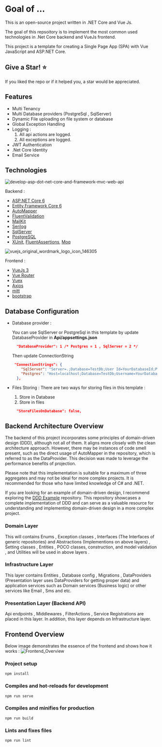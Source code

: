 Goal of ...
=====================
This is an open-source project written in .NET Core and Vue Js.

The goal of this repsoitory is to implement the most common used technologies in .Net Core backend and VueJs frontend.

This project is a template for creating a Single Page App (SPA) with Vue JavaScript and ASP.NET Core.

## Give a Star! :star:
If you liked the repo or if it helped you, a star would be appreciated.

## Features
* Multi Tenancy
* Multi Database providers (PostgreSql , SqlServer)
* Dynamic File uploading on file system or database
* Global Exception Handling
* Logging :
    1. All api actions are logged.
    2. All exceptions are logged.
* JWT Authentication
* .Net Core Identity
* Email Service

## Technologies

![develop-asp-dot-net-core-and-framework-mvc-web-api](https://user-images.githubusercontent.com/39926422/124902258-02652a80-dff8-11eb-9f45-e3c10d77a17f.png)

Backend :

* [ASP.NET Core 6](https://docs.microsoft.com/en-us/aspnet/core/?view=aspnetcore-6.0)
* [Entity Framework Core 6](https://docs.microsoft.com/en-us/ef/core/)
* [AutoMapper](https://automapper.org/)
* [FluentValidation](https://fluentvalidation.net/)
* [MailKit](https://www.nuget.org/packages/MailKit/)
* [Serilog](https://serilog.net/)
* [SqlServer](https://www.microsoft.com/en-us/sql-server/sql-server-2019)
* [PostgreSQL](https://www.postgresql.org/)
* [XUnit](https://xunit.net/), [FluentAssertions](https://fluentassertions.com/), [Moq](https://github.com/moq)

![vuejs_original_wordmark_logo_icon_146305](https://user-images.githubusercontent.com/39926422/124902999-c088b400-dff8-11eb-982f-0d8a95f8ccf1.png)

Frontend :

* [VueJs 3](https://vuejs.org/) 
* [Vue Router](https://router.vuejs.org/)
* [Vuex](https://next.vuex.vuejs.org/)
* [Axios](https://github.com/axios/axios)
* [mitt](https://github.com/developit/mitt)
* [bootstrap](https://getbootstrap.com/)

## Database Configuration
* Database provider :

    You can use SqlServer or PostgreSql in this template by update DatabaseProvider in **Api/appsettings.json** 
    ```json
      "DatabaseProvider": 1 /* Postgres = 1 , SqlServer = 2 */
    ```
    Then update ConnectionString 
    ```json
     "ConnectionStrings": {
        "SqlServer": "Server=.;Database=TestDb;User Id=YourDatabaseId;Password=YourDatabasePassword",
        "Postgres": "Host=localhost;Database=TestDb;Username=YourDatabaseUsername;Password=YourDatabasePassword"
      },
    ```

* Files Storing :
    There are two ways for storing files in this template :
    1. Store in Database
    2. Store in files

    ```json
      "StoreFilesOnDatabase": false,
    ```

## Backend Architecture Overview

The backend of this project incorporates some principles of domain-driven design (DDD), although not all of them. It aligns more closely with the clean architecture approach. However, there may be instances of code smell present, such as the direct usage of AutoMapper in the repository, which is referred to as the DataProvider. This decision was made to leverage the performance benefits of projection.

Please note that this implementation is suitable for a maximum of three aggregates and may not be ideal for more complex projects. It is recommended for those who have limited knowledge of C# and .NET.

If you are looking for an example of domain-driven design, I recommend exploring the [DDD Example](https://github.com/amirhosseinsaloot/dotnet-vue) repository. This repository showcases a complete implementation of DDD and can serve as a valuable resource for understanding and implementing domain-driven design in a more complex project.

### Domain Layer
This will contains Enums , Exception classes , Interfaces (The Interfaces of generic repositories) and Abstractions (Implementions on above layers) , Setting classes , Entities , POCO classes, construction, and model validation , and Utilities will be used in above layers .

### Infrastructure Layer
This layer contains Entities , Database config , Migrations , DataProviders (Presentation layer uses DataProviders for getting proper data) and application services such as Domain services (Business logic) or other services like Email , Sms and etc.

### Presentation Layer (Backend API)

Api endpoints , Middlewares , FilterActions , Service Registrations are placed in this layer.
In addition, this layer depends on Infrastructure layer.

## Frontend Overview
Below image demonstrates the essence of the frontend and shows how it works :
![Frontend_Overview](https://user-images.githubusercontent.com/39926422/121818798-97e1f880-cc9e-11eb-944f-d20df0853c18.png)

### Project setup
```
npm install
```

### Compiles and hot-reloads for development
```
npm run serve
```

### Compiles and minifies for production
```
npm run build
```

### Lints and fixes files
```
npm run lint
```
